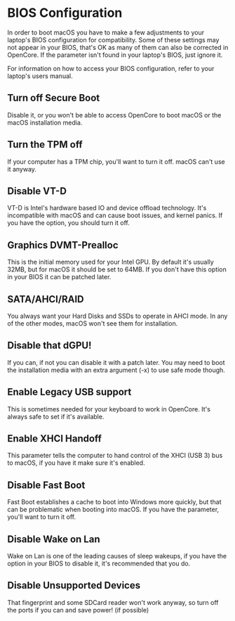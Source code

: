 # BIOS Configuration

In order to boot macOS you have to make a few adjustments to your laptop's BIOS configuration for compatibility. Some of these settings may not appear in your BIOS, that's OK as many of them can also be corrected in OpenCore. If the parameter isn't found in your laptop's BIOS, just ignore it.

For information on how to access your BIOS configuration, refer to your laptop's users manual.

## Turn off Secure Boot

Disable it, or you won't be able to access OpenCore to boot macOS or the macOS installation media.

## Turn the TPM off

If your computer has a TPM chip, you'll want to turn it off. macOS can't use it anyway.

## Disable VT-D

VT-D is Intel's hardware based IO and device offload technology. It's incompatible with macOS and can cause boot issues, and kernel panics. If you have the option, you should turn it off.

## Graphics DVMT-Prealloc

This is the initial memory used for your Intel GPU. By default it's usually 32MB, but for macOS it should be set to 64MB. If you don't have this option in your BIOS it can be patched later.

## SATA/AHCI/RAID

You always want your Hard Disks and SSDs to operate in AHCI mode. In any of the other modes, macOS won't see them for installation.

## Disable that dGPU!

If you can, if not you can disable it with a patch later. You may need to boot the installation media with an extra argument \(-x\) to use safe mode though.

## Enable Legacy USB support

This is sometimes needed for your keyboard to work in OpenCore. It's always safe to set if it's available.

## Enable XHCI Handoff

This parameter tells the computer to hand control of the XHCI \(USB 3\) bus to macOS, if you have it make sure it's enabled.

## Disable Fast Boot

Fast Boot establishes a cache to boot into Windows more quickly, but that can be problematic when booting into macOS. If you have the parameter, you'll want to turn it off.

## Disable Wake on Lan

Wake on Lan is one of the leading causes of sleep wakeups, if you have the option in your BIOS to disable it, it's recommended that you do.

## Disable Unsupported Devices

That fingerprint and some SDCard reader won't work anyway, so turn off the ports if you can and save power! \(if possible\)

